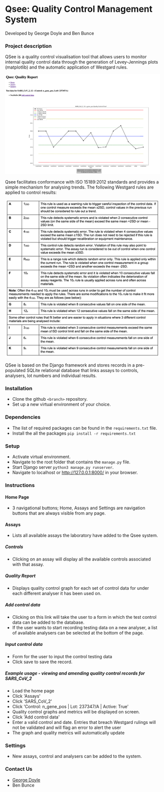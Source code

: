 # Qsee: Quality Control Management System
Developed by George Doyle and Ben Bunce

### Project description

QSee is a quality control visualisation tool that allows users to monitor internal quality control data through the generation of Levey-Jennings plots (matplotlib) and the automatic application of Westgard rules.

![Screenshot of the dashboard](/screen1.png "Screenshot of the dashboard")

Qsee facilitates conformance with ISO 15189:2012 standards and provides a simple mechanism for analysing trends. The following Westgard rules are applied to control results:

![Screenshot of the dashboard](/screen2.png "Westgard table list")

QSee is based on the Django framework and stores records in a pre-populated SQLite relational database that links assays to controls, analysers, lot numbers and individual results.


### Installation
- Clone the github ```<branch>``` repository.
- Set up a new virtual environment of your choice.

### Dependencies
- The list of required packages can be found in the ```requirements.txt``` file. 
- Install the all the packages ```pip install -r requirements.txt```

### Setup
- Activate virtual environment.
- Navigate to the root folder that contains the ```manage.py``` file.
- Start Django server ```python3 manage.py runserver```.
- Navigate to localhost or http://127.0.0.1:8000/ in your browser.

### Instructions
#### Home Page
- 3 navigational buttons; Home, Assays and Settings are navigation buttons that are always visible from any page.

#### Assays
- Lists all available assays the laboratory have added to the Qsee system.

##### Controls
- Clicking on an assay will display all the available controls associated with that assay.
##### Quality Report
- Displays quality control graph for each set of control data for under each different analyser it has been used on.
##### Add control data
- Clicking on this link will take the user to a form in which the test control data can be added to the database.
- If the user wants to start recording testing data on a new analyser, a list of available analysers can be selected at the bottom of the page.
##### Input control data
- Form for the user to input the control testing data
- Click save to save the record.
##### Example usage - viewing and amending quality control records for SARS_CoV_2
- Load the home page
- Click 'Assays'
- Click 'SARS_CoV_2'
- Click 'Control: n_gene_pos | Lot: 237347/A | Active: True'
- Quality control graphs and metrics will be displayed on screen.
- Click 'Add control data'
- Enter a valid control and date. Entries that breach Westgard rulings will not be validated and will flag an error to alert the user
- The graph and quality metrics will automatically update

### Settings
- New assays, control and analysers can be added to the system.

### Contact Us
- [George Doyle](mailto:george.doyle@postgrad.manchester.ac.uk?subject=[QSee])
- Ben Bunce <email>
